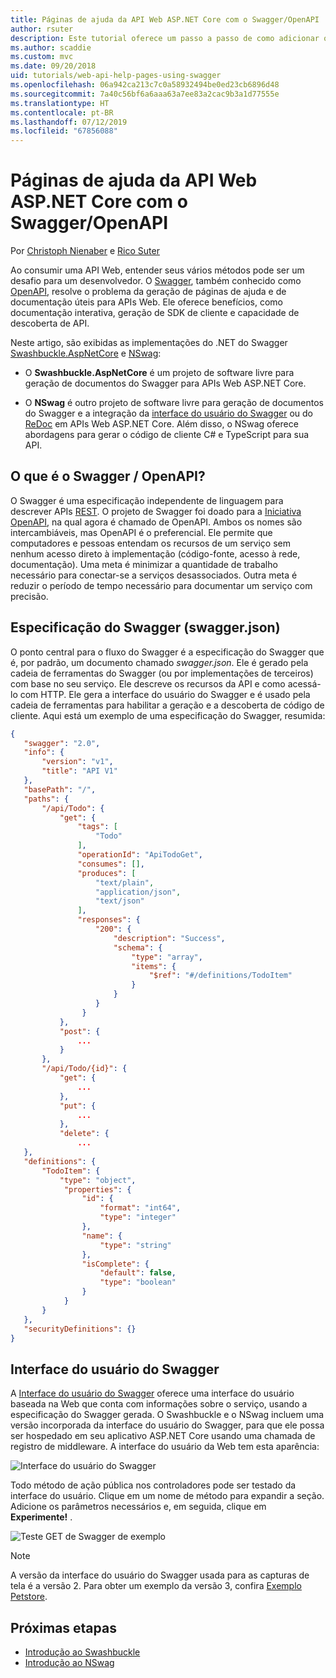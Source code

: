```yaml
---
title: Páginas de ajuda da API Web ASP.NET Core com o Swagger/OpenAPI
author: rsuter
description: Este tutorial oferece um passo a passo de como adicionar o Swagger para gerar a documentação e as páginas de ajuda para um aplicativo de API Web.
ms.author: scaddie
ms.custom: mvc
ms.date: 09/20/2018
uid: tutorials/web-api-help-pages-using-swagger
ms.openlocfilehash: 06a942ca213c7c0a58932494be0ed23cb6896d48
ms.sourcegitcommit: 7a40c56bf6a6aaa63a7ee83a2cac9b3a1d77555e
ms.translationtype: HT
ms.contentlocale: pt-BR
ms.lasthandoff: 07/12/2019
ms.locfileid: "67856088"
---
```

# <a name="aspnet-core-web-api-help-pages-with-swagger--openapi"></a>Páginas de ajuda da API Web ASP.NET Core com o Swagger/OpenAPI

Por [Christoph Nienaber](https://twitter.com/zuckerthoben) e [Rico Suter](https://blog.rsuter.com/)

Ao consumir uma API Web, entender seus vários métodos pode ser um desafio para um desenvolvedor. O [Swagger](https://swagger.io/), também conhecido como [OpenAPI](https://www.openapis.org/), resolve o problema da geração de páginas de ajuda e de documentação úteis para APIs Web. Ele oferece benefícios, como documentação interativa, geração de SDK de cliente e capacidade de descoberta de API.

Neste artigo, são exibidas as implementações do .NET do Swagger [Swashbuckle.AspNetCore](https://github.com/domaindrivendev/Swashbuckle.AspNetCore) e [NSwag](https://github.com/RicoSuter/NSwag):

* O **Swashbuckle.AspNetCore** é um projeto de software livre para geração de documentos do Swagger para APIs Web ASP.NET Core.

* O **NSwag** é outro projeto de software livre para geração de documentos do Swagger e a integração da [interface do usuário do Swagger](https://swagger.io/swagger-ui/) ou do [ReDoc](https://github.com/Rebilly/ReDoc) em APIs Web ASP.NET Core. Além disso, o NSwag oferece abordagens para gerar o código de cliente C# e TypeScript para sua API.

## <a name="what-is-swagger--openapi"></a>O que é o Swagger / OpenAPI?

O Swagger é uma especificação independente de linguagem para descrever APIs [REST](https://en.wikipedia.org/wiki/Representational_state_transfer). O projeto de Swagger foi doado para a [Iniciativa OpenAPI](https://www.openapis.org/), na qual agora é chamado de OpenAPI. Ambos os nomes são intercambiáveis, mas OpenAPI é o preferencial. Ele permite que computadores e pessoas entendam os recursos de um serviço sem nenhum acesso direto à implementação (código-fonte, acesso à rede, documentação). Uma meta é minimizar a quantidade de trabalho necessário para conectar-se a serviços desassociados. Outra meta é reduzir o período de tempo necessário para documentar um serviço com precisão.

## <a name="swagger-specification-swaggerjson"></a>Especificação do Swagger (swagger.json)

O ponto central para o fluxo do Swagger é a especificação do Swagger que é, por padrão, um documento chamado *swagger.json*. Ele é gerado pela cadeia de ferramentas do Swagger (ou por implementações de terceiros) com base no seu serviço. Ele descreve os recursos da API e como acessá-lo com HTTP. Ele gera a interface do usuário do Swagger e é usado pela cadeia de ferramentas para habilitar a geração e a descoberta de código de cliente. Aqui está um exemplo de uma especificação do Swagger, resumida:

```json
{
   "swagger": "2.0",
   "info": {
       "version": "v1",
       "title": "API V1"
   },
   "basePath": "/",
   "paths": {
       "/api/Todo": {
           "get": {
               "tags": [
                   "Todo"
               ],
               "operationId": "ApiTodoGet",
               "consumes": [],
               "produces": [
                   "text/plain",
                   "application/json",
                   "text/json"
               ],
               "responses": {
                   "200": {
                       "description": "Success",
                       "schema": {
                           "type": "array",
                           "items": {
                               "$ref": "#/definitions/TodoItem"
                           }
                       }
                   }
                }
           },
           "post": {
               ...
           }
       },
       "/api/Todo/{id}": {
           "get": {
               ...
           },
           "put": {
               ...
           },
           "delete": {
               ...
   },
   "definitions": {
       "TodoItem": {
           "type": "object",
            "properties": {
                "id": {
                    "format": "int64",
                    "type": "integer"
                },
                "name": {
                    "type": "string"
                },
                "isComplete": {
                    "default": false,
                    "type": "boolean"
                }
            }
       }
   },
   "securityDefinitions": {}
}
```

## <a name="swagger-ui"></a>Interface do usuário do Swagger

A [Interface do usuário do Swagger](https://swagger.io/swagger-ui/) oferece uma interface do usuário baseada na Web que conta com informações sobre o serviço, usando a especificação do Swagger gerada. O Swashbuckle e o NSwag incluem uma versão incorporada da interface do usuário do Swagger, para que ele possa ser hospedado em seu aplicativo ASP.NET Core usando uma chamada de registro de middleware. A interface do usuário da Web tem esta aparência:

![Interface do usuário do Swagger](web-api-help-pages-using-swagger/_static/swagger-ui.png)

Todo método de ação pública nos controladores pode ser testado da interface do usuário. Clique em um nome de método para expandir a seção. Adicione os parâmetros necessários e, em seguida, clique em **Experimente!** .

![Teste GET de Swagger de exemplo](web-api-help-pages-using-swagger/_static/get-try-it-out.png)

> [!NOTE]
> A versão da interface do usuário do Swagger usada para as capturas de tela é a versão 2. Para obter um exemplo da versão 3, confira [Exemplo Petstore](https://petstore.swagger.io/).

## <a name="next-steps"></a>Próximas etapas

* [Introdução ao Swashbuckle](xref:tutorials/get-started-with-swashbuckle)
* [Introdução ao NSwag](xref:tutorials/get-started-with-nswag)
